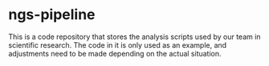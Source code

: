 # ngs-pipeline

This is a code repository that stores the analysis scripts used by our team in scientific research. The code in it is only used as an example, and adjustments need to be made depending on the actual situation.
